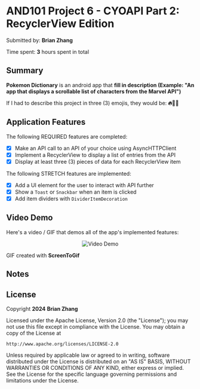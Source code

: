 # AND101 Project 6 - CYOAPI Part 2: RecyclerView Edition

Submitted by: **Brian Zhang**

Time spent: **3** hours spent in total

## Summary

**Pokemon Dictionary** is an android app that **fill in description (Example: "An app that displays a scrollable list of characters from the Marvel API")**

If I had to describe this project in three (3) emojis, they would be: **🔥🥬🌊**

## Application Features

The following REQUIRED features are completed:

- [X] Make an API call to an API of your choice using AsyncHTTPClient
- [X] Implement a RecyclerView to display a list of entries from the API
- [X] Display at least three (3) pieces of data for each RecyclerView item

The following STRETCH features are implemented:

- [X] Add a UI element for the user to interact with API further
- [X] Show a `Toast` or `Snackbar` when an item is clicked
- [X] Add item dividers with `DividerItemDecoration`

## Video Demo

Here's a video / GIF that demos all of the app's implemented features:

<p align="center">
  <img src="RandomPokemon2.gif" title='Video Demo' width='' alt='Video Demo' />
</p>

GIF created with **ScreenToGif**

<!-- Recommended tools:
- [Kap](https://getkap.co/) for macOS
- [ScreenToGif](https://www.screentogif.com/) for Windows
- [peek](https://github.com/phw/peek) for Linux. -->

## Notes



## License

Copyright **2024** **Brian Zhang**

Licensed under the Apache License, Version 2.0 (the "License");
you may not use this file except in compliance with the License.
You may obtain a copy of the License at

    http://www.apache.org/licenses/LICENSE-2.0

Unless required by applicable law or agreed to in writing, software
distributed under the License is distributed on an "AS IS" BASIS,
WITHOUT WARRANTIES OR CONDITIONS OF ANY KIND, either express or implied.
See the License for the specific language governing permissions and
limitations under the License.

